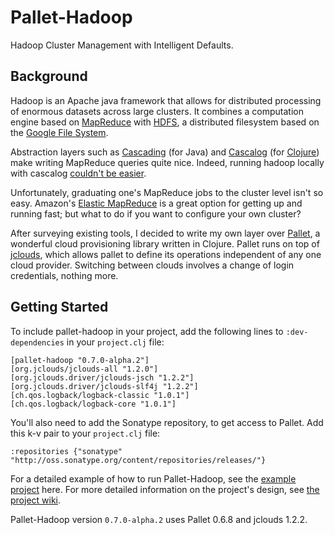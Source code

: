 # Pallet-Hadoop #

Hadoop Cluster Management with Intelligent Defaults.

## Background ##

Hadoop is an Apache java framework that allows for distributed
processing of enormous datasets across large clusters. It combines a
computation engine based on
[MapReduce](http://en.wikipedia.org/wiki/MapReduce) with
[HDFS](http://hadoop.apache.org/hdfs/docs/current/hdfs_design.html), a
distributed filesystem based on the [Google File
System](http://en.wikipedia.org/wiki/Google_File_System).

Abstraction layers such as
[Cascading](https://github.com/cwensel/cascading) (for Java) and
[Cascalog](https://github.com/nathanmarz/cascalog) (for
[Clojure](http://clojure.org/)) make writing MapReduce queries quite
nice. Indeed, running hadoop locally with cascalog [couldn't be
easier](http://nathanmarz.com/blog/introducing-cascalog-a-clojure-based-query-language-for-hado.html).

Unfortunately, graduating one's MapReduce jobs to the cluster level
isn't so easy. Amazon's [Elastic
MapReduce](http://aws.amazon.com/elasticmapreduce/) is a great option
for getting up and running fast; but what to do if you want to
configure your own cluster?

After surveying existing tools, I decided to write my own layer over
[Pallet](https://github.com/pallet/pallet), a wonderful cloud
provisioning library written in Clojure. Pallet runs on top of
[jclouds](https://github.com/jclouds/jclouds), which allows pallet to
define its operations independent of any one cloud provider. Switching
between clouds involves a change of login credentials, nothing more.

## Getting Started ##

To include pallet-hadoop in your project, add the following lines to
`:dev-dependencies` in your `project.clj` file:

    [pallet-hadoop "0.7.0-alpha.2"]
    [org.jclouds/jclouds-all "1.2.0"]
    [org.jclouds.driver/jclouds-jsch "1.2.2"]
    [org.jclouds.driver/jclouds-slf4j "1.2.2"]
    [ch.qos.logback/logback-classic "1.0.1"]
    [ch.qos.logback/logback-core "1.0.1"]

You'll also need to add the Sonatype repository, to get access to
Pallet. Add this k-v pair to your `project.clj` file:

    :repositories {"sonatype" "http://oss.sonatype.org/content/repositories/releases/"}

For a detailed example of how to run Pallet-Hadoop, see the [example
project](https://github.com/pallet/pallet-hadoop-example) here. For
more detailed information on the project's design, see [the project
wiki](https://github.com/pallet/pallet-hadoop).

Pallet-Hadoop version `0.7.0-alpha.2` uses Pallet 0.6.8 and jclouds 1.2.2.
